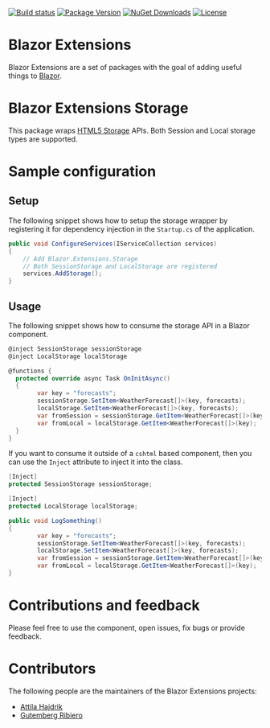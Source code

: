 [![Build status](https://dotnet-ci.visualstudio.com/DotnetCI/_apis/build/status/Blazor-Extensions-Storage-CI?branch=master)](https://dotnet-ci.visualstudio.com/DotnetCI/_build/latest?definitionId=12&branch=master)
[![Package Version](https://img.shields.io/nuget/v/Blazor.Extensions.Storage.svg)](https://www.nuget.org/packages/Blazor.Extensions.Storage)
[![NuGet Downloads](https://img.shields.io/nuget/dt/Blazor.Extensions.Storage.svg)](https://www.nuget.org/packages/Blazor.Extensions.Storage)
[![License](https://img.shields.io/github/license/BlazorExtensions/Storage.svg)](https://github.com/BlazorExtensions/Storage/blob/master/LICENSE)

# Blazor Extensions

Blazor Extensions are a set of packages with the goal of adding useful things to [Blazor](https://blazor.net).

# Blazor Extensions Storage

This package wraps [HTML5 Storage](https://developer.mozilla.org/en-US/docs/Web/API/Storage) APIs. Both Session and Local storage types are supported.

# Sample configuration

## Setup

The following snippet shows how to setup the storage wrapper by registering it for dependency injection in the ```Startup.cs``` of the application.

```c#
public void ConfigureServices(IServiceCollection services)
{
    // Add Blazor.Extensions.Storage
    // Both SessionStorage and LocalStorage are registered
    services.AddStorage();
}
```

## Usage

The following snippet shows how to consume the storage API in a Blazor component.

```c#
@inject SessionStorage sessionStorage
@inject LocalStorage localStorage

@functions {
  protected override async Task OnInitAsync()
  {
        var key = "forecasts";
        sessionStorage.SetItem<WeatherForecast[]>(key, forecasts);
        localStorage.SetItem<WeatherForecast[]>(key, forecasts);
        var fromSession = sessionStorage.GetItem<WeatherForecast[]>(key);
        var fromLocal = localStorage.GetItem<WeatherForecast[]>(key);
  }
}
```

If you want to consume it outside of a ```cshtml``` based component, then you can use the ```Inject``` attribute to inject it into the class.

```c#
[Inject]
protected SessionStorage sessionStorage;

[Inject]
protected LocalStorage localStorage;

public void LogSomething()
{
        var key = "forecasts";
        sessionStorage.SetItem<WeatherForecast[]>(key, forecasts);
        localStorage.SetItem<WeatherForecast[]>(key, forecasts);
        var fromSession = sessionStorage.GetItem<WeatherForecast[]>(key);
        var fromLocal = localStorage.GetItem<WeatherForecast[]>(key);
}
```

# Contributions and feedback

Please feel free to use the component, open issues, fix bugs or provide feedback.

# Contributors

The following people are the maintainers of the Blazor Extensions projects:

- [Attila Hajdrik](https://github.com/attilah)
- [Gutemberg Ribiero](https://github.com/galvesribeiro)
